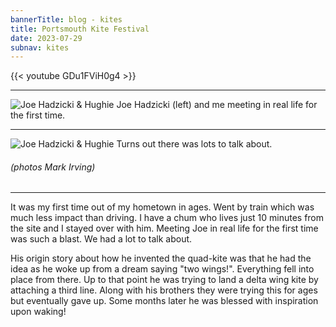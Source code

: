 ```yaml
---
bannerTitle: blog - kites
title: Portsmouth Kite Festival
date: 2023-07-29
subnav: kites
---
```



{{< youtube GDu1FViH0g4 >}}

<hr />

![Joe Hadzicki & Hughie](/images/kites/JoeHadzicki-H-PortsmouthKiteFestival.jpg)
Joe Hadzicki (left) and me meeting in real life for the first time.

<hr />

![Joe Hadzicki & Hughie](/images/kites/JoeHadzicki-H-PortsmouthKiteFestival-2.jpg)
Turns out there was lots to talk about.  

###### (photos Mark Irving)

<hr />

It was my first time out of my hometown in ages. Went by train which was much
less impact than driving. I have a chum who lives just 10 minutes from the site
and I stayed over with him. Meeting Joe in real life for the first time was
such a blast. We had a lot to talk about.  

His origin story about how he invented the quad-kite was that he had the idea
as he woke up from a dream saying "two wings!". Everything fell into place from
there. Up to that point he was trying to land a delta wing kite by attaching a
third line. Along with his brothers they were trying this for ages but
eventually gave up. Some months later he was blessed with inspiration upon
waking!
